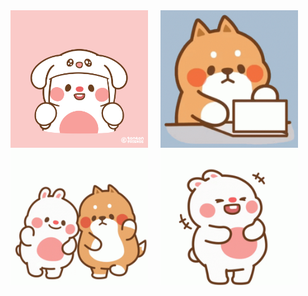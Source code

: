 <div>
<img src="https://github.com/Poyuiu/Poyuiu/blob/main/780a4aa939cb95edc19b0e637273419a.gif" width="220" align="top">
&nbsp;&nbsp;&nbsp;
<img src="https://github.com/Poyuiu/Poyuiu/blob/main/tenor%20(2).gif" width="220" align="top">
&nbsp;&nbsp;&nbsp;
<img src="https://github.com/Poyuiu/Poyuiu/blob/main/tenor.gif" width="220" align="top">
&nbsp;&nbsp;&nbsp;
<img src="https://github.com/Poyuiu/Poyuiu/blob/main/tenor%20(3).gif" width="220" align="top">
<div>
